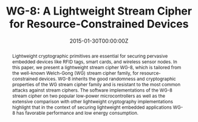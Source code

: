 ---
title: "WG-8: A Lightweight Stream Cipher for Resource-Constrained Devices"
authors:
- admin
- Kalikinkar Mandal
- Guang Gong

date: "2015-01-30T00:00:00Z"
doi: "10.4108/sesa.2.3.e4"

# Publication type.
# Legend: 0 = Uncategorized; 1 = Conference paper; 2 = Journal article;
# 3 = Preprint / Working Paper; 4 = Report; 5 = Book; 6 = Book section;
# 7 = Thesis; 8 = Patent
publication_types: ["2"]

# Publication name and optional abbreviated publication name.
publication: "*EAI Endorsed Transactions on Security and Safety, 2*(1)"
publication_short: ""

abstract: Lightweight cryptographic primitives are essential for securing pervasive embedded devices like RFID tags, smart cards, and wireless sensor nodes. In this paper, we present a lightweight stream cipher WG-8, which is tailored from the well-known Welch-Gong (WG) stream cipher family, for resource-constrained devices. WG-8 inherits the good randomness and cryptographic properties of the WG stream cipher family and is resistant to the most common attacks against stream ciphers. The software implementations of the WG-8 stream cipher on two popular low-power microcontrollers as well as the extensive comparison with other lightweight cryptography implementations highlight that in the context of securing lightweight embedded applications WG-8 has favorable performance and low energy consumption.
---